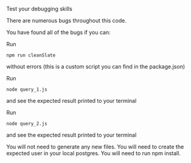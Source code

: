 Test your debugging skills

There are numerous bugs throughout this code.

You have found all of the bugs if you can:

Run
```
npm run cleanSlate
```
without errors (this is a custom script you can find in the package.json)

Run
```
node query_1.js
```
and see the expected result printed to your terminal

Run
```
node query_2.js
```
and see the expected result printed to your terminal

You will not need to generate any new files.  You will need to create the expected user in your local postgres.  You will need to run npm install.